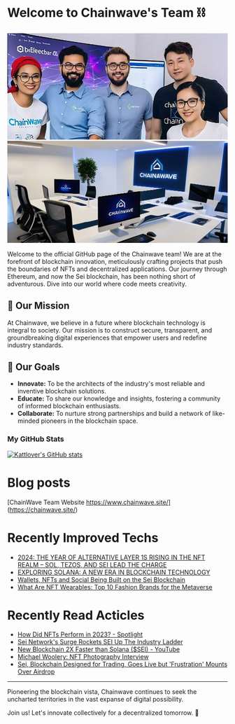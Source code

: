 # Welcome to Chainwave's Team :chains:

![Chainwave Banner](assets/banner.png)
![Workspace Banner](assets/workspace.jpg)

Welcome to the official GitHub page of the Chainwave team! We are at the forefront of blockchain innovation, meticulously crafting projects that push the boundaries of NFTs and decentralized applications. Our journey through Ethereum, and now the Sei blockchain, has been nothing short of adventurous. Dive into our world where code meets creativity.

## :compass: Our Mission

At Chainwave, we believe in a future where blockchain technology is integral to society. Our mission is to construct secure, transparent, and groundbreaking digital experiences that empower users and redefine industry standards.

## :dart: Our Goals

- **Innovate:** To be the architects of the industry's most reliable and inventive blockchain solutions.
- **Educate:** To share our knowledge and insights, fostering a community of informed blockchain enthusiasts.
- **Collaborate:** To nurture strong partnerships and build a network of like-minded pioneers in the blockchain space.

### My GitHub Stats

<a href="http://www.github.com/chainwave-team"><img src="https://github-readme-stats.vercel.app/api?username=chainwave-team&show_icons=true&count_private=true&title_color=0891b2&text_color=ffffff&icon_color=0891b2&bg_color=1c1917&hide_border=true&theme=prussian&show=reviews,discussions_started,discussions_answered,prs_merged,prs_merged_percentage" alt="Kattlover's GitHub stats" /></a>

# Blog posts
<!-- BLOG-POST-LIST:START -->
[ChainWave Team Website https://www.chainwave.site/] (https://chainwave.site/)

<!-- BLOG-POST-LIST:END -->

# Recently Improved Techs
- [2024: THE YEAR OF ALTERNATIVE LAYER 1S RISING IN THE NFT REALM – SOL, TEZOS, AND SEI LEAD THE CHARGE](https://www.nftculture.com/nft-news/2024-the-year-of-alternative-layer-1s-rising-in-the-nft-realm-sol-tezos-and-sei-lead-the-charge/)
- [EXPLORING SOLANA: A NEW ERA IN BLOCKCHAIN TECHNOLOGY](https://nftartwithlauren.com/exploring-solana/)
- [Wallets, NFTs and Social Being Built on the Sei Blockchain](https://heybeluga.com/articles/sei-projects/)
- [What Are NFT Wearables: Top 10 Fashion Brands for the Metaverse](https://blockchainmagazine.net/what-are-nft-wearables-top-10-fashion-brands-for-the-metaverse/)

# Recently Read Acticles
- [How Did NFTs Perform in 2023? - Spotlight](https://www.altcoinbuzz.io/spotlight/how-did-nfts-perform-in-2023/)
- [Sei Network's Surge Rockets SEI Up The Industry Ladder](https://nftnewstoday.com/2024/01/15/sei-networks-surge-rockets-sei-up-the-industry-ladder/)
- [New Blockchain 2X Faster than Solana ($SEI) - YouTube](https://www.youtube.com/watch?v=7qoJaHkz3-o)
- [Michael Woolery: NFT Photography Interview](https://www.nftculture.com/nft-news/michael-woolery-nft-photography-interview/)
- [Sei, Blockchain Designed for Trading, Goes Live but 'Frustration' Mounts Over Airdrop](https://www.coindesk.com/tech/2023/08/16/sei-blockchain-designed-for-trading-goes-live-but-frustration-mounts-over-airdrop/)

---

Pioneering the blockchain vista, Chainwave continues to seek the uncharted territories in the vast expanse of digital possibility.

Join us! Let's innovate collectively for a decentralized tomorrow. 🚀

